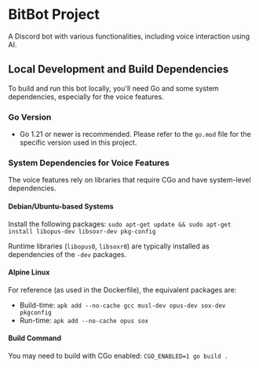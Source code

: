 # BitBot Project

A Discord bot with various functionalities, including voice interaction using AI.

## Local Development and Build Dependencies

To build and run this bot locally, you'll need Go and some system dependencies, especially for the voice features.

### Go Version

*   Go 1.21 or newer is recommended. Please refer to the `go.mod` file for the specific version used in this project.

### System Dependencies for Voice Features

The voice features rely on libraries that require CGo and have system-level dependencies.

#### Debian/Ubuntu-based Systems

Install the following packages:
`sudo apt-get update && sudo apt-get install libopus-dev libsoxr-dev pkg-config`

Runtime libraries (`libopus0`, `libsoxr0`) are typically installed as dependencies of the `-dev` packages.

#### Alpine Linux

For reference (as used in the Dockerfile), the equivalent packages are:
*   Build-time: `apk add --no-cache gcc musl-dev opus-dev sox-dev pkgconfig`
*   Run-time: `apk add --no-cache opus sox`

#### Build Command

You may need to build with CGo enabled:
`CGO_ENABLED=1 go build .`
